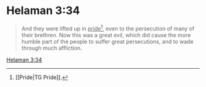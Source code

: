# Helaman 3:34

> And they were lifted up in <u>pride</u>[^a], even to the persecution of many of their brethren. Now this was a great evil, which did cause the more humble part of the people to suffer great persecutions, and to wade through much affliction.

[Helaman 3:34](https://www.churchofjesuschrist.org/study/scriptures/bofm/hel/3?lang=eng&id=p34#p34)


[^a]: [[Pride|TG Pride]].  
